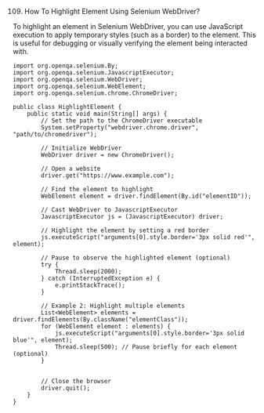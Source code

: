 109. How To Highlight Element Using Selenium WebDriver?

To highlight an element in Selenium WebDriver, you can use JavaScript execution to apply temporary styles (such as a border) to the element. 
This is useful for debugging or visually verifying the element being interacted with.
```
import org.openqa.selenium.By;
import org.openqa.selenium.JavascriptExecutor;
import org.openqa.selenium.WebDriver;
import org.openqa.selenium.WebElement;
import org.openqa.selenium.chrome.ChromeDriver;

public class HighlightElement {
    public static void main(String[] args) {
        // Set the path to the ChromeDriver executable
        System.setProperty("webdriver.chrome.driver", "path/to/chromedriver");

        // Initialize WebDriver
        WebDriver driver = new ChromeDriver();

        // Open a website
        driver.get("https://www.example.com");

        // Find the element to highlight
        WebElement element = driver.findElement(By.id("elementID"));

        // Cast WebDriver to JavascriptExecutor
        JavascriptExecutor js = (JavascriptExecutor) driver;

        // Highlight the element by setting a red border
        js.executeScript("arguments[0].style.border='3px solid red'", element);

        // Pause to observe the highlighted element (optional)
        try {
            Thread.sleep(2000);
        } catch (InterruptedException e) {
            e.printStackTrace();
        }

        // Example 2: Highlight multiple elements
        List<WebElement> elements = driver.findElements(By.className("elementClass"));
        for (WebElement element : elements) {
            js.executeScript("arguments[0].style.border='3px solid blue'", element);
            Thread.sleep(500); // Pause briefly for each element (optional)
        }


        // Close the browser
        driver.quit();
    }
}
```
